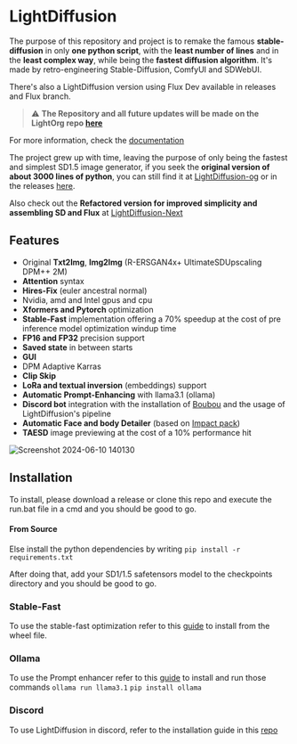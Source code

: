 # LightDiffusion

The purpose of this repository and project is to remake the famous **stable-diffusion** in only **one python script**, with the
**least number of lines** and in the **least complex way**, while being the **fastest diffusion algorithm**. It's made by retro-engineering Stable-Diffusion, ComfyUI and
SDWebUI.

There's also a LightDiffusion version using Flux Dev available in releases and Flux branch.

> :warning: **The Repository and all future updates will be made on the LightOrg repo [here](https://github.com/LightDiffusion/LightDiffusion-Next)**

For more information, check the [documentation](https://aatrick.github.io/LightDiffusion/)

The project grew up with time, leaving the purpose of only being the fastest and simplest SD1.5 image generator, if you seek the **original version of about 3000 lines of python**, you can still find it at [LightDiffusion-og](https://github.com/Aatrick/LightDiffusion-og) or in the releases [here](https://github.com/Aatrick/LightDiffusion/releases/tag/V1.0).

Also check out the **Refactored version for improved simplicity and assembling SD and Flux** at [LightDiffusion-Next](https://github.com/Aatrick/LightDiffusion-Next)

## Features

- Original **Txt2Img**, **Img2Img** (R-ERSGAN4x+ UltimateSDUpscaling DPM++ 2M)
- **Attention** syntax
- **Hires-Fix** (euler ancestral normal)
- Nvidia, amd and Intel gpus and cpu
- **Xformers and Pytorch** optimization
- **Stable-Fast** implementation offering a 70% speedup at the cost of pre inference model optimization windup time
- **FP16 and FP32** precision support
- **Saved state** in between starts
- **GUI**
- DPM Adaptive Karras
- **Clip Skip**
- **LoRa and textual inversion** (embeddings) support
- **Automatic Prompt-Enhancing** with llama3.1 (ollama)
- **Discord bot** integration with the installation of [Boubou](https://github.com/Aatrick/Boubou) and the usage of LightDiffusion's pipeline
- **Automatic Face and body Detailer** (based on [Impact pack](https://github.com/ltdrdata/ComfyUI-Impact-Pack))
- **TAESD** image previewing at the cost of a 10% performance hit

![Screenshot 2024-06-10 140130](https://github.com/Aatrick/LightDiffusion/assets/113598245/711100ee-3af6-49aa-9de6-81361a64f3f9)

## Installation

To install, please download a release or clone this repo and execute the run.bat file in a cmd and you should be good to go.

#### From Source

Else install the python dependencies by writing `pip install -r requirements.txt`

After doing that, add your SD1/1.5 safetensors model to the checkpoints directory and you should be good to go.

### Stable-Fast

To use the stable-fast optimization refer to this [guide](https://github.com/chengzeyi/stable-fast?tab=readme-ov-file#installation) to install from the wheel file.

### Ollama

To use the Prompt enhancer refer to this [guide](https://github.com/ollama/ollama?tab=readme-ov-file) to install and run those commands
`ollama run llama3.1`
`pip install ollama`

### Discord

To use LightDiffusion in discord, refer to the installation guide in this [repo](https://github.com/Aatrick/Boubou)
